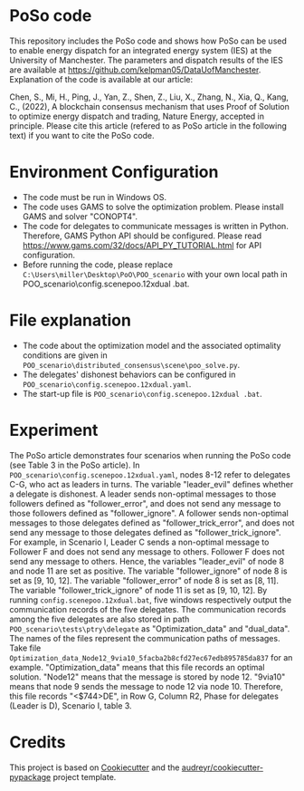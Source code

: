 # PoSo code
This repository includes the PoSo code and shows how PoSo can be used to enable energy dispatch for an integrated energy system (IES) at the University of Manchester. The parameters and dispatch results of the IES are available at https://github.com/kelpman05/DataUofManchester. Explanation of the code is available at our article:

Chen, S., Mi, H., Ping, J., Yan, Z., Shen, Z., Liu, X., Zhang, N., Xia, Q., Kang, C., (2022), A blockchain consensus mechanism that uses Proof of Solution to optimize energy dispatch and trading, Nature Energy, accepted in principle.
Please cite this article (refered to as PoSo article in the following text) if you want to cite the PoSo code.

# Environment Configuration
- The code must be run in Windows OS.
- The code uses GAMS to solve the optimization problem. Please install GAMS and solver "CONOPT4".
- The code for delegates to communicate messages is written in Python. Therefore, GAMS Python API should be configured. Please read https://www.gams.com/32/docs/API_PY_TUTORIAL.html for API configuration.
- Before running the code, please replace `C:\Users\miller\Desktop\PoO\POO_scenario` with your own local path in POO_scenario\config.scenepoo.12xdual .bat.

# File explanation
- The code about the optimization model and the associated optimality conditions are given in `POO_scenario\distributed_consensus\scene\poo_solve.py`. 
- The delegates' dishonest behaviors can be configured in `POO_scenario\config.scenepoo.12xdual.yaml`. 
- The start-up file is `POO_scenario\config.scenepoo.12xdual .bat`.

# Experiment 
The PoSo article demonstrates four scenarios when running the PoSo code (see Table 3 in the PoSo article). In `POO_scenario\config.scenepoo.12xdual.yaml`, nodes 8-12 refer to delegates C-G, who act as leaders in turns. The variable "leader_evil" defines whether a delegate is dishonest. A leader sends non-optimal messages to those followers defined as "follower_error", and does not send any message to those followers defined as "follower_ignore". A follower sends non-optimal messages to those delegates defined as "follower_trick_error", and does not send any message to those delegates defined as "follower_trick_ignore".
For example, in Scenario I, Leader C sends a non-optimal message to Follower F and does not send any message to others. Follower F does not send any message to others. Hence, the variables "leader_evil" of node 8 and node 11 are set as positive. The variable "follower_ignore" of node 8 is set as [9, 10, 12]. The variable "follower_error" of node 8 is set as [8, 11]. The variable "follower_trick_ignore" of node 11 is set as [9, 10, 12]. By running `config.scenepoo.12xdual.bat`, five windows respectively output the communication records of the five delegates.
The communication records among the five delegates are also stored in path `POO_scenario\tests\ptry\delegate` as "Optimization_data" and "dual_data". The names of the files represent the communication paths of messages. Take file `Optimization_data_Node12_9via10_5facba2b8cfd27ec67edb895785da837` for an example. "Optimization_data" means that this file records an optimal solution. "Node12" means that the message is stored by node 12. "9via10" means that node 9 sends the message to node 12 via node 10. Therefore, this file records "<$744>DE", in Row G, Column R2, Phase for delegates (Leader is D), Scenario I, table 3.

# Credits
This project is based on [Cookiecutter](https://github.com/cookiecutter/cookiecutter) and the [audreyr/cookiecutter-pypackage](https://github.com/audreyfeldroy/cookiecutter-pypackage) project template.
